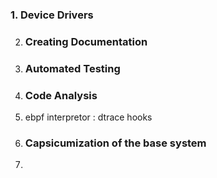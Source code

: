### 1. Device Drivers

2. ### Creating Documentation

3. ### Automated Testing

4. ### Code Analysis

5. ebpf interpretor : dtrace hooks

6. ### Capsicumization of the base system

7. 